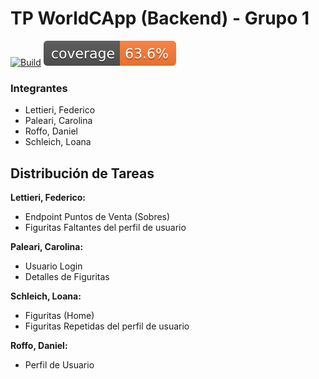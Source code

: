 # TP WorldCApp (Backend) - Grupo 1

[![Build](https://github.com/algo3-unsam/proyecto-base-tp/actions/workflows/build.yml/badge.svg)](https://github.com/algo3-unsam/tp-recetas-2020-gr-xx/actions/workflows/build.yml) ![Coverage](./.github/badges/jacoco.svg)

### Integrantes
- Lettieri, Federico
- Paleari, Carolina
- Roffo, Daniel
- Schleich, Loana
  
## Distribución de Tareas

**Lettieri, Federico:**
- Endpoint Puntos de Venta (Sobres)
- Figuritas Faltantes del perfil de usuario

**Paleari, Carolina:**
- Usuario Login
- Detalles de Figuritas

**Schleich, Loana:**
- Figuritas (Home)
- Figuritas Repetidas del perfil de usuario

**Roffo, Daniel:**
- Perfil de Usuario
